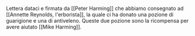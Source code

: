 Lettera dataci e firmata da [[Peter Harming]] che abbiamo consegnato ad [[Annette Reynolds, l'erborista]], la quale ci ha donato una pozione di guarigione e una di antiveleno.
Queste due pozione sono la ricompensa per avere aiutato [[Mike Harming]].

